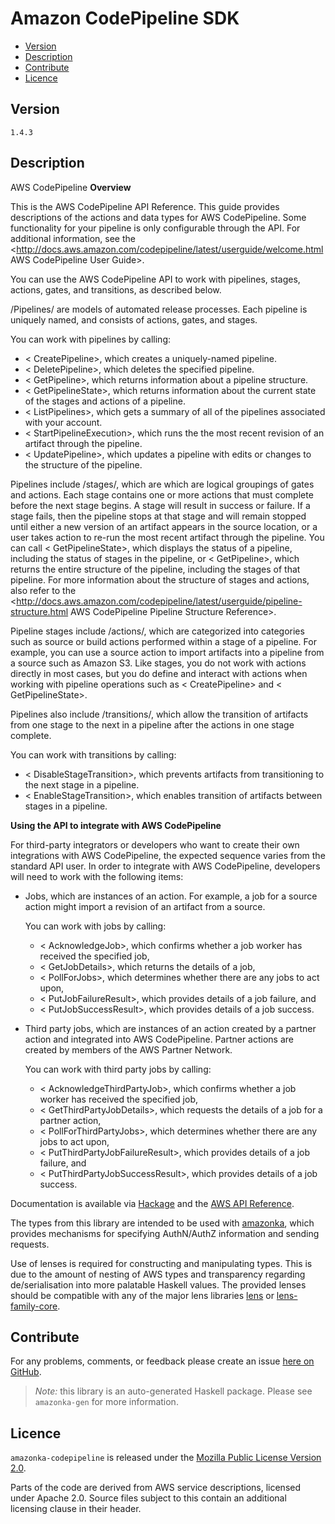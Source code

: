 # Amazon CodePipeline SDK

* [Version](#version)
* [Description](#description)
* [Contribute](#contribute)
* [Licence](#licence)


## Version

`1.4.3`


## Description

AWS CodePipeline __Overview__

This is the AWS CodePipeline API Reference. This guide provides descriptions of the actions and data types for AWS CodePipeline. Some functionality for your pipeline is only configurable through the API. For additional information, see the <http://docs.aws.amazon.com/codepipeline/latest/userguide/welcome.html AWS CodePipeline User Guide>.

You can use the AWS CodePipeline API to work with pipelines, stages, actions, gates, and transitions, as described below.

/Pipelines/ are models of automated release processes. Each pipeline is uniquely named, and consists of actions, gates, and stages.

You can work with pipelines by calling:

-   < CreatePipeline>, which creates a uniquely-named pipeline.
-   < DeletePipeline>, which deletes the specified pipeline.
-   < GetPipeline>, which returns information about a pipeline structure.
-   < GetPipelineState>, which returns information about the current state of the stages and actions of a pipeline.
-   < ListPipelines>, which gets a summary of all of the pipelines associated with your account.
-   < StartPipelineExecution>, which runs the the most recent revision of an artifact through the pipeline.
-   < UpdatePipeline>, which updates a pipeline with edits or changes to the structure of the pipeline.

Pipelines include /stages/, which are which are logical groupings of gates and actions. Each stage contains one or more actions that must complete before the next stage begins. A stage will result in success or failure. If a stage fails, then the pipeline stops at that stage and will remain stopped until either a new version of an artifact appears in the source location, or a user takes action to re-run the most recent artifact through the pipeline. You can call < GetPipelineState>, which displays the status of a pipeline, including the status of stages in the pipeline, or < GetPipeline>, which returns the entire structure of the pipeline, including the stages of that pipeline. For more information about the structure of stages and actions, also refer to the <http://docs.aws.amazon.com/codepipeline/latest/userguide/pipeline-structure.html AWS CodePipeline Pipeline Structure Reference>.

Pipeline stages include /actions/, which are categorized into categories such as source or build actions performed within a stage of a pipeline. For example, you can use a source action to import artifacts into a pipeline from a source such as Amazon S3. Like stages, you do not work with actions directly in most cases, but you do define and interact with actions when working with pipeline operations such as < CreatePipeline> and < GetPipelineState>.

Pipelines also include /transitions/, which allow the transition of artifacts from one stage to the next in a pipeline after the actions in one stage complete.

You can work with transitions by calling:

-   < DisableStageTransition>, which prevents artifacts from transitioning to the next stage in a pipeline.
-   < EnableStageTransition>, which enables transition of artifacts between stages in a pipeline.

__Using the API to integrate with AWS CodePipeline__

For third-party integrators or developers who want to create their own integrations with AWS CodePipeline, the expected sequence varies from the standard API user. In order to integrate with AWS CodePipeline, developers will need to work with the following items:

-   Jobs, which are instances of an action. For example, a job for a source action might import a revision of an artifact from a source.

    You can work with jobs by calling:

    -   < AcknowledgeJob>, which confirms whether a job worker has received the specified job,
    -   < GetJobDetails>, which returns the details of a job,
    -   < PollForJobs>, which determines whether there are any jobs to act upon,
    -   < PutJobFailureResult>, which provides details of a job failure, and
    -   < PutJobSuccessResult>, which provides details of a job success.
-   Third party jobs, which are instances of an action created by a partner action and integrated into AWS CodePipeline. Partner actions are created by members of the AWS Partner Network.

    You can work with third party jobs by calling:

    -   < AcknowledgeThirdPartyJob>, which confirms whether a job worker has received the specified job,
    -   < GetThirdPartyJobDetails>, which requests the details of a job for a partner action,
    -   < PollForThirdPartyJobs>, which determines whether there are any jobs to act upon,
    -   < PutThirdPartyJobFailureResult>, which provides details of a job failure, and
    -   < PutThirdPartyJobSuccessResult>, which provides details of a job success.

Documentation is available via [Hackage](http://hackage.haskell.org/package/amazonka-codepipeline)
and the [AWS API Reference](https://aws.amazon.com/documentation/).

The types from this library are intended to be used with [amazonka](http://hackage.haskell.org/package/amazonka),
which provides mechanisms for specifying AuthN/AuthZ information and sending requests.

Use of lenses is required for constructing and manipulating types.
This is due to the amount of nesting of AWS types and transparency regarding
de/serialisation into more palatable Haskell values.
The provided lenses should be compatible with any of the major lens libraries
[lens](http://hackage.haskell.org/package/lens) or [lens-family-core](http://hackage.haskell.org/package/lens-family-core).

## Contribute

For any problems, comments, or feedback please create an issue [here on GitHub](https://github.com/brendanhay/amazonka/issues).

> _Note:_ this library is an auto-generated Haskell package. Please see `amazonka-gen` for more information.


## Licence

`amazonka-codepipeline` is released under the [Mozilla Public License Version 2.0](http://www.mozilla.org/MPL/).

Parts of the code are derived from AWS service descriptions, licensed under Apache 2.0.
Source files subject to this contain an additional licensing clause in their header.

